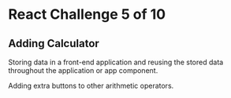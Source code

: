 # React Challenge 5 of 10
## Adding Calculator
Storing data in a front-end application and reusing the stored data throughout the application or app component. 

Adding extra buttons to other arithmetic operators. 